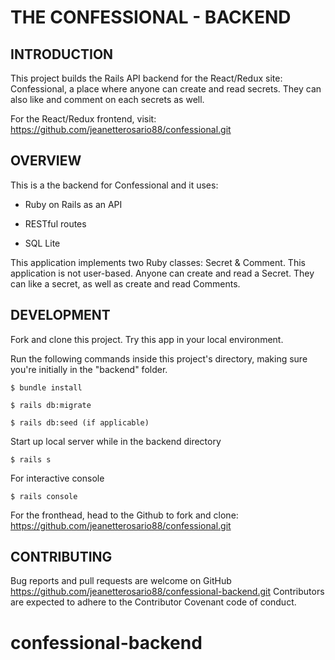 # THE CONFESSIONAL - BACKEND

## INTRODUCTION

This project builds the Rails API backend for the React/Redux site: Confessional, a place where anyone can create and read secrets. They can also like and comment on each secrets as well.

For the React/Redux frontend, visit:
https://github.com/jeanetterosario88/confessional.git

## OVERVIEW

This is a the backend for Confessional and it uses:

* Ruby on Rails as an API

* RESTful routes

* SQL Lite

This application implements two Ruby classes: Secret & Comment. This application is not user-based. Anyone can create and read a Secret. They can like a secret, as well as create and read Comments.

## DEVELOPMENT

Fork and clone this project. Try this app in your local environment. 

Run the following commands inside this project's directory, making sure you're initially in the "backend" folder.

    $ bundle install

    $ rails db:migrate

    $ rails db:seed (if applicable)


Start up local server while in the backend directory

    $ rails s


For interactive console

    $ rails console


For the fronthead, head to the Github to fork and clone:
https://github.com/jeanetterosario88/confessional.git

    

## CONTRIBUTING

Bug reports and pull requests are welcome on GitHub https://github.com/jeanetterosario88/confessional-backend.git Contributors are expected to adhere to the Contributor Covenant code of conduct.


# confessional-backend
